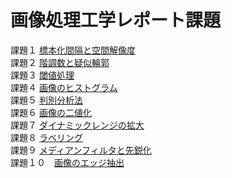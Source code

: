 # 画像処理工学レポート課題

課題１ [標本化間隔と空間解像度](./kadai1.md)  
課題２ [階調数と疑似輪郭](./kadai2.md)  
課題３ [閾値処理](./kadai3.md)  
課題４ [画像のヒストグラム ](./kadai4.md)  
課題５ [判別分析法](./kadai5.md)  
課題６ [画像の二値化](./kadai6.md)  
課題７ [ダイナミックレンジの拡大](./kadai7.md)  
課題８ [ラベリング](./kadai8.md)  
課題９ [メディアンフィルタと先鋭化](./kadai9.md)  
課題１０　[画像のエッジ抽出](./kadai10.md)    
